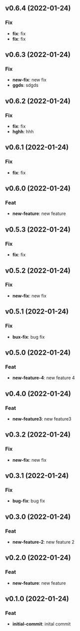 ## v0.6.4 (2022-01-24)

### Fix

- **fix**: fix
- **fix**: fix

## v0.6.3 (2022-01-24)

### Fix

- **new-fix**: new fix
- **ggds**: sdgds

## v0.6.2 (2022-01-24)

### Fix

- **fix**: fix
- **hghh**: hhh

## v0.6.1 (2022-01-24)

### Fix

- **fix**: fix

## v0.6.0 (2022-01-24)

### Feat

- **new-feature**: new feature

## v0.5.3 (2022-01-24)

### Fix

- **fix**: fix

## v0.5.2 (2022-01-24)

### Fix

- **new-fix**: new fix

## v0.5.1 (2022-01-24)

### Fix

- **bux-fix**: bug fix

## v0.5.0 (2022-01-24)

### Feat

- **new-feature-4**: new feature 4

## v0.4.0 (2022-01-24)

### Feat

- **new-feature3**: new feature3

## v0.3.2 (2022-01-24)

### Fix

- **new-fix**: new fix

## v0.3.1 (2022-01-24)

### Fix

- **bug-fix**: bug fix

## v0.3.0 (2022-01-24)

### Feat

- **new-feature-2**: new feature 2

## v0.2.0 (2022-01-24)

### Feat

- **new-feature**: new feature

## v0.1.0 (2022-01-24)

### Feat

- **initial-commit**: inital commit
